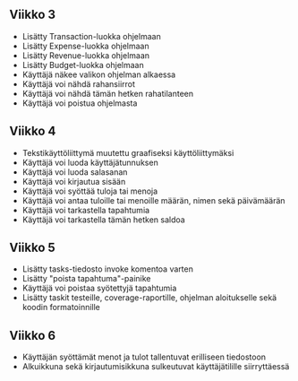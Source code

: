 

## Viikko 3

- Lisätty Transaction-luokka ohjelmaan
- Lisätty Expense-luokka ohjelmaan
- Lisätty Revenue-luokka ohjelmaan
- Lisätty Budget-luokka ohjelmaan
- Käyttäjä näkee valikon ohjelman alkaessa
- Käyttäjä voi nähdä rahansiirrot
- Käyttäjä voi nähdä tämän hetken rahatilanteen
- Käyttäjä voi poistua ohjelmasta

## Viikko 4

- Tekstikäyttöliittymä muutettu graafiseksi käyttöliittymäksi
- Käyttäjä voi luoda käyttäjätunnuksen
- Käyttäjä voi luoda salasanan
- Käyttäjä voi kirjautua sisään
- Käyttäjä voi syöttää tuloja tai menoja
- Käyttäjä voi antaa tuloille tai menoille määrän, nimen sekä päivämäärän
- Käyttäjä voi tarkastella tapahtumia
- Käyttäjä voi tarkastella tämän hetken saldoa

## Viikko 5

- Lisätty tasks-tiedosto invoke komentoa varten
- Lisätty "poista tapahtuma"-painike
- Käyttäjä voi poistaa syötettyjä tapahtumia
- Lisätty taskit testeille, coverage-raportille, ohjelman aloitukselle sekä koodin formatoinnille

## Viikko 6

- Käyttäjän syöttämät menot ja tulot tallentuvat erilliseen tiedostoon
- Alkuikkuna sekä kirjautumisikkuna sulkeutuvat käyttäjätilille siirryttäessä
